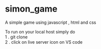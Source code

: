 # simon_game
A simple game using javascript , html and css 

To run on your local host simply do <br> 
1 . git clone <repository-link>  <br> 
2 . click on live server icon on VS code 
